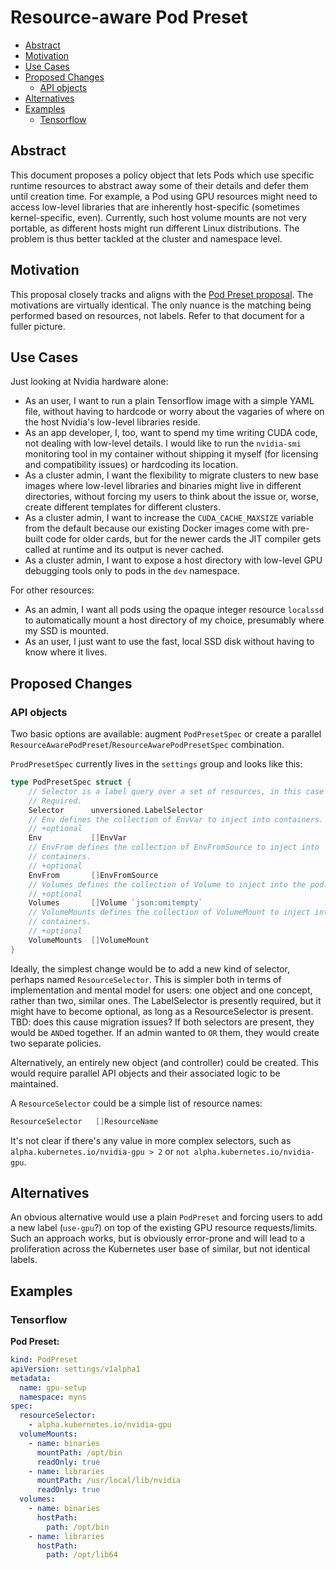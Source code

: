 # Resource-aware Pod Preset

  * [Abstract](#abstract)
  * [Motivation](#motivation)
  * [Use Cases](#use-cases)
  * [Proposed Changes](#proposed-changes)
    * [API objects](#api-objects)
  * [Alternatives](#alternatives)
  * [Examples](#examples)
    * [Tensorflow](#tensorflow)
    
## Abstract

This document proposes a policy object that lets Pods which use specific runtime resources to abstract
away some of their details and defer them until creation time. For example, a Pod using GPU resources
might need to access low-level libraries that are inherently host-specific (sometimes kernel-specific,
even). Currently, such host volume mounts are not very portable, as different hosts might run
different Linux distributions. The problem is thus better tackled at the cluster and namespace level.

## Motivation

This proposal closely tracks and aligns with the
[Pod Preset proposal](https://github.com/therc/community/blob/master/contributors/design-proposals/pod-preset.md).
The motivations are virtually identical. The only nuance is the matching being performed based on resources,
not labels. Refer to that document for a fuller picture.

## Use Cases

Just looking at Nvidia hardware alone:

 - As an user, I want to run a plain Tensorflow image with a simple YAML file, without having to
 hardcode or worry about the vagaries of where on the host Nvidia's low-level libraries reside.
 - As an app developer, I, too, want to spend my time writing CUDA code, not dealing with low-level
 details. I would like to run the `nvidia-smi` monitoring tool in my container without shipping it
 myself (for licensing and compatibility issues) or hardcoding its location.
 - As a cluster admin, I want the flexibility to migrate clusters to new base images where low-level
 libraries and binaries might live in different directories, without forcing my users to think about
 the issue or, worse, create different templates for different clusters.
 - As a cluster admin, I want to increase the `CUDA_CACHE_MAXSIZE` variable from the default because
 our existing Docker images come with pre-built code for older cards, but for the newer cards the JIT
 compiler gets called at runtime and its output is never cached.
 - As a cluster admin, I want to expose a host directory with low-level GPU debugging tools only to
 pods in the `dev` namespace.

For other resources:
 - As an admin, I want all pods using the opaque integer resource `localssd` to automatically mount
 a host directory of my choice, presumably where my SSD is mounted.
 - As an user, I just want to use the fast, local SSD disk without having to know where it lives.

## Proposed Changes

### API objects

Two basic options are available: augment `PodPresetSpec` or create a parallel
`ResourceAwarePodPreset`/`ResourceAwarePodPresetSpec` combination.

`ProdPresetSpec` currently lives in the `settings` group and looks like this:

```go
type PodPresetSpec struct {
    // Selector is a label query over a set of resources, in this case pods.
    // Required.
    Selector      unversioned.LabelSelector
    // Env defines the collection of EnvVar to inject into containers.
    // +optional
    Env           []EnvVar
    // EnvFrom defines the collection of EnvFromSource to inject into
    // containers.
    // +optional
    EnvFrom       []EnvFromSource
    // Volumes defines the collection of Volume to inject into the pod.
    // +optional
    Volumes       []Volume `json:omitempty`
    // VolumeMounts defines the collection of VolumeMount to inject into
    // containers.
    // +optional
    VolumeMounts  []VolumeMount
}
```

Ideally, the simplest change would be to add a new kind of selector, perhaps named `ResourceSelector`.
This is simpler both in terms of implementation and mental model for users: one object and one concept,
rather than two, similar ones. The LabelSelector is presently required, but it might have to become
optional, as long as a ResourceSelector is present. TBD: does this cause migration issues? If both
selectors are present, they would be `AND`ed together. If an admin wanted to `OR` them, they would
create two separate policies.

Alternatively, an entirely new object (and controller) could be created. This would require parallel
API objects and their associated logic to be maintained.

A `ResourceSelector` could be a simple list of resource names:

```go
ResourceSelector   []ResourceName
```

It's not clear if there's any value in more complex selectors, such as
`alpha.kubernetes.io/nvidia-gpu > 2` or `not alpha.kubernetes.io/nvidia-gpu`.

## Alternatives

An obvious alternative would use a plain `PodPreset` and forcing users to add
a new label (`use-gpu`?) on top of the existing GPU resource requests/limits.
Such an approach works, but is obviously error-prone and will lead to a
proliferation across the Kubernetes user base of similar, but not identical labels.

## Examples

### Tensorflow

**Pod Preset:**

```yaml
kind: PodPreset
apiVersion: settings/v1alpha1
metadata:
  name: gpu-setup
  namespace: myns
spec:
  resourceSelector:
    - alpha.kubernetes.io/nvidia-gpu
  volumeMounts:
    - name: binaries
      mountPath: /opt/bin
      readOnly: true
    - name: libraries
      mountPath: /usr/local/lib/nvidia
      readOnly: true
  volumes:
    - name: binaries
      hostPath:
        path: /opt/bin
    - name: libraries
      hostPath:
        path: /opt/lib64
```


